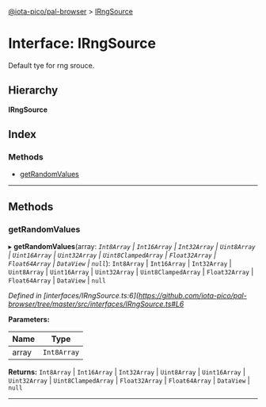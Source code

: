 [@iota-pico/pal-browser](../README.md) > [IRngSource](../interfaces/irngsource.md)

# Interface: IRngSource

Default tye for rng srouce.

## Hierarchy

**IRngSource**

## Index

### Methods

* [getRandomValues](irngsource.md#getrandomvalues)

---

## Methods

<a id="getrandomvalues"></a>

###  getRandomValues

▸ **getRandomValues**(array: *`Int8Array` | `Int16Array` | `Int32Array` | `Uint8Array` | `Uint16Array` | `Uint32Array` | `Uint8ClampedArray` | `Float32Array` | `Float64Array` | `DataView` | `null`*): `Int8Array` | `Int16Array` | `Int32Array` | `Uint8Array` | `Uint16Array` | `Uint32Array` | `Uint8ClampedArray` | `Float32Array` | `Float64Array` | `DataView` | `null`

*Defined in [interfaces/IRngSource.ts:6](https://github.com/iota-pico/pal-browser/tree/master/src/interfaces/IRngSource.ts#L6*

**Parameters:**

| Name | Type |
| ------ | ------ |
| array | `Int8Array` | `Int16Array` | `Int32Array` | `Uint8Array` | `Uint16Array` | `Uint32Array` | `Uint8ClampedArray` | `Float32Array` | `Float64Array` | `DataView` | `null` |

**Returns:** `Int8Array` | `Int16Array` | `Int32Array` | `Uint8Array` | `Uint16Array` | `Uint32Array` | `Uint8ClampedArray` | `Float32Array` | `Float64Array` | `DataView` | `null`

___

